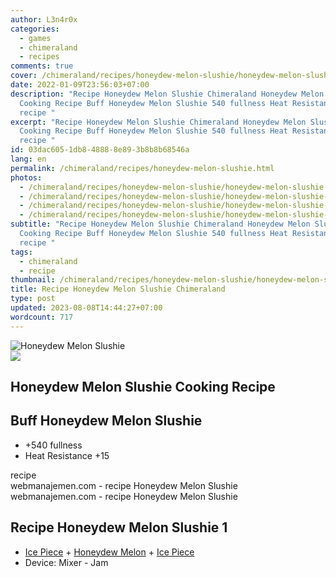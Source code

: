 ```yaml
---
author: L3n4r0x
categories:
  - games
  - chimeraland
  - recipes
comments: true
cover: /chimeraland/recipes/honeydew-melon-slushie/honeydew-melon-slushie.webp
date: 2022-01-09T23:56:03+07:00
description: "Recipe Honeydew Melon Slushie Chimeraland Honeydew Melon Slushie
  Cooking Recipe Buff Honeydew Melon Slushie 540 fullness Heat Resistance 15
  recipe "
excerpt: "Recipe Honeydew Melon Slushie Chimeraland Honeydew Melon Slushie
  Cooking Recipe Buff Honeydew Melon Slushie 540 fullness Heat Resistance 15
  recipe "
id: 03dac605-1db8-4888-8e89-3b8b8b68546a
lang: en
permalink: /chimeraland/recipes/honeydew-melon-slushie.html
photos:
  - /chimeraland/recipes/honeydew-melon-slushie/honeydew-melon-slushie.webp
  - /chimeraland/recipes/honeydew-melon-slushie/honeydew-melon-slushie-name.webp
  - /chimeraland/recipes/honeydew-melon-slushie/honeydew-melon-slushie-icon.webp
  - /chimeraland/recipes/honeydew-melon-slushie/honeydew-melon-slushie-material.webp
subtitle: "Recipe Honeydew Melon Slushie Chimeraland Honeydew Melon Slushie
  Cooking Recipe Buff Honeydew Melon Slushie 540 fullness Heat Resistance 15
  recipe "
tags:
  - chimeraland
  - recipe
thumbnail: /chimeraland/recipes/honeydew-melon-slushie/honeydew-melon-slushie.webp
title: Recipe Honeydew Melon Slushie Chimeraland
type: post
updated: 2023-08-08T14:44:27+07:00
wordcount: 717
---
```


<link
  rel="stylesheet"
  href="https://rawcdn.githack.com/dimaslanjaka/Web-Manajemen/870a349/css/bootstrap-5-3-0-alpha3-wrapper.css"
/>
<section id="bootstrap-wrapper">
  <div data-bs-theme="dark">
    <div class="card mb-2">
      <div class="card-body">
        <div class="row g-0">
          <div class="col-sm-4 position-relative mb-2">
            <img
              src="https://www.webmanajemen.com/chimeraland/recipes/honeydew-melon-slushie/honeydew-melon-slushie-material.webp"
              class="card-img fit-cover w-100 h-100"
              alt="Honeydew Melon Slushie"
              data-fancybox="true"
            />
          </div>
          <div class="col-sm-8 mb-2">
            <div class="card-body">
              <div class="d-flex flex-row align-items-center mb-3">
                <img
                  class="d-inline-block me-2"
                  src="https://www.webmanajemen.com/chimeraland/recipes/honeydew-melon-slushie/honeydew-melon-slushie-icon.webp"
                  width="auto"
                  height="auto"
                  style="vertical-align: middle"
                />
                <h2 class="fs-5">Honeydew Melon Slushie Cooking Recipe</h2>
              </div>
              <h2 class="card-title fs-5">Buff Honeydew Melon Slushie</h2>
              <div class="card-text">
                <ul>
                  <li>+540 fullness</li>
                  <li>Heat Resistance +15</li>
                </ul>
              </div>
              <span class="badge rounded-pill">recipe</span>
            </div>
            <div class="card-footer text-end text-muted mt-auto">
              webmanajemen.com - recipe Honeydew Melon Slushie
            </div>
          </div>
        </div>
      </div>
      <div class="card-footer text-end text-muted">
        webmanajemen.com - recipe Honeydew Melon Slushie
      </div>
    </div>
    <div class="row mb-2">
      <div class="col-12 col-lg-6 recipe-item mb-2">
        <div class="card">
          <div class="card-body">
            <h2 class="card-title fs-5">Recipe Honeydew Melon Slushie 1</h2>
            <div class="card-text">
              <ul>
                <li>
                  <a
                    class="text-decoration-none text-primary"
                    href="/chimeraland/materials/ice-piece.html"
                    >Ice Piece</a
                  ><span> + </span
                  ><a
                    class="text-decoration-none text-primary"
                    href="/chimeraland/materials/honeydew-melon.html"
                    >Honeydew Melon</a
                  ><span> + </span
                  ><a
                    class="text-decoration-none text-primary"
                    href="/chimeraland/materials/ice-piece.html"
                    >Ice Piece</a
                  >
                </li>
                <li>Device: Mixer - Jam</li>
              </ul>
            </div>
          </div>
        </div>
      </div>
    </div>
  </div>
</section>